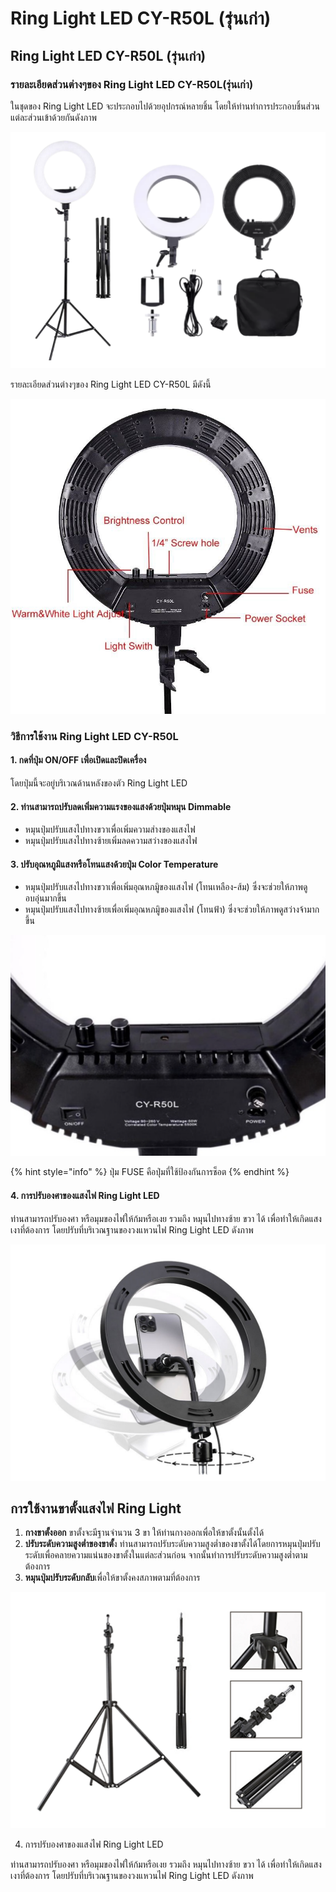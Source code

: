 # Ring Light LED CY-R50L \(รุ่นเก่า\)

## Ring Light LED CY-R50L \(รุ่นเก่า\)

### รายละเอียดส่วนต่างๆของ Ring Light LED CY-R50L\(รุ่นเก่า\)

ในชุดของ Ring Light LED จะประกอบไปด้วยอุปกรณ์หลายชิ้น โดยให้ท่านทำการประกอบชิ้นส่วนแต่ละส่วนเข้าด้วยกันดังภาพ

![](../../.gitbook/assets/image%20%28156%29.png)

รายละเอียดส่วนต่างๆของ Ring Light LED CY-R50L มีดังนี้

![](../../.gitbook/assets/image%20%28129%29.png)

### วิธีการใช้งาน Ring Light LED CY-R50L

#### 1. กดที่ปุ่ม **ON/OFF** เพื่อเปิดและปิดเครื่อง

โดยปุ่มนี้จะอยู่บริเวณด้านหลังของตัว Ring Light LED

#### 2. ท่านสามารถปรับลดเพิ่มความแรงของแสงด้วยปุ่มหมุน **Dimmable**

* หมุนปุ่มปรับแสงไปทางขวาเพื่อเพิ่มความส่างของแสงไฟ
* หมุนปุ่มปรับแสงไปทางซ้ายเพิ่มลดความสว่างของแสงไฟ

#### 3. ปรับอุณหภูมิแสงหรือโทนแสงด้วยปุ่ม **Color Temperature**

* หมุนปุ่มปรับแสงไปทางขวาเพื่อเพิ่มอุณหภมูิของแสงไฟ \(โทนเหลือง-ส้ม\) ซึ่งจะช่วยให้ภาพดูอบอุ่นมากขึ้น
* หมุนปุ่มปรับแสงไปทางซ้ายเพื่อเพิ่มอุณหภมูิของแสงไฟ \(โทนฟ้า\) ซึ่งจะช่วยให้ภาพดูสว่างจ้ามากขึ้น

![](../../.gitbook/assets/image%20%28143%29.png)

{% hint style="info" %}
ปุ่ม FUSE คือปุ่มที่ใช้ป้องกันการช็อต
{% endhint %}

#### 4. การปรับองศาของแสงไฟ Ring Light LED

ท่านสามารถปรับองศา หรือมุมของไฟให้ก้มหรือเงย รวมถึง หมุนไปทางซ้าย ขวา ได้ เพื่อทำให้เกิดแสงเงาที่ต้องการ โดยปรับที่บริเวณฐานของวงแหวนไฟ Ring Light LED ดังภาพ

![](../../.gitbook/assets/elegant-company-profile-presentation-2-%20%281%29.png)

## การใช้งานขาตั้งแสงไฟ Ring Light

1. **กางขาตั้งออก** ขาตั้งจะมีฐานจำนวน 3 ขา ให้ท่านกางออกเพื่อให้ขาตั้งนั้นตั้งได้
2. **ปรับระดับความสูงต่ำของขาตั้**ง ท่านสามารถปรับระดับความสูงต่ำของขาตั้งได้โดยการหมุนปุ่มปรับระดับเพื่อคลายความแน่นของขาตั้งในแต่ละส่วนก่อน จากนั้นทำการปรับระดับความสูงต่ำตามต้องการ 
3. **หมุนปุ่มปรับระดับกลับ**เพื่อให้ขาตั้งคงสภาพตามที่ต้องการ

![](../../.gitbook/assets/11.png)

4. การปรับองศาของแสงไฟ Ring Light LED

ท่านสามารถปรับองศา หรือมุมของไฟให้ก้มหรือเงย รวมถึง หมุนไปทางซ้าย ขวา ได้ เพื่อทำให้เกิดแสงเงาที่ต้องการ โดยปรับที่บริเวณฐานของวงแหวนไฟ Ring Light LED ดังภาพ

